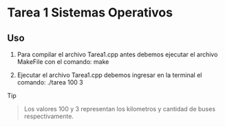 # Tarea 1 Sistemas Operativos

## Uso
 1. Para compilar el archivo Tarea1.cpp antes debemos ejecutar el archivo MakeFile con el comando: make 

 2. Ejecutar el archivo Tarea1.cpp debemos ingresar en la terminal el comando: ./tarea 100 3
    
> [!TIP]
> > Los valores 100 y 3 representan los kilometros y cantidad de buses respectivamente.

